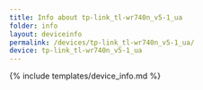 ```yaml
---
title: Info about tp-link_tl-wr740n_v5-1_ua
folder: info
layout: deviceinfo
permalink: /devices/tp-link_tl-wr740n_v5-1_ua/
device: tp-link_tl-wr740n_v5-1_ua
---
```

{% include templates/device_info.md %}
